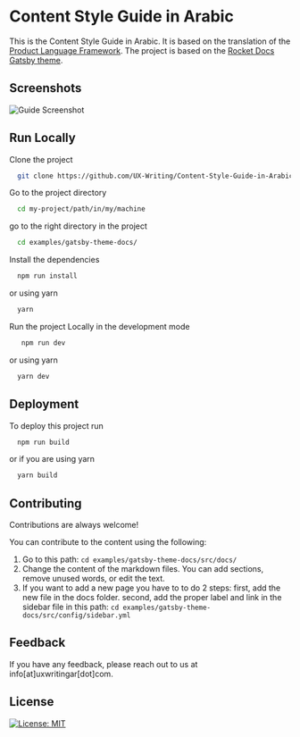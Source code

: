 
# Content Style Guide in Arabic

This is the Content Style Guide in Arabic. It is based on the translation of the [Product Language Framework](https://github.com/quinnkeast/product-language-framework).
The project is based on the [Rocket Docs Gatsby theme](https://github.com/jpedroschmitz/rocketdocs).



## Screenshots

![Guide Screenshot](https://github.com/UX-Writing/Content-Style-Guide-in-Arabic/blob/main/examples/gatsby-theme-docs/static/banner.jpg?raw=true)


## Run Locally

Clone the project

```bash
  git clone https://github.com/UX-Writing/Content-Style-Guide-in-Arabic
```

Go to the project directory

```bash
  cd my-project/path/in/my/machine
```

go to the right directory in the project

```bash
  cd examples/gatsby-theme-docs/
```

Install the dependencies

```bash
  npm run install
```
or using yarn

```bash
  yarn
```

Run the project Locally in the development mode

```bash
   npm run dev
```
or using yarn

```bash
  yarn dev
```


## Deployment

To deploy this project run

```bash
  npm run build
```

or if you are using yarn
```bash
  yarn build
```



## Contributing

Contributions are always welcome!

You can contribute to the content using the following:

1. Go to this path: `cd examples/gatsby-theme-docs/src/docs/`
2. Change the content of the markdown files. You can add sections, remove unused words, or edit the text.
3. If you want to add a new page you have to to do 2 steps: first, add the new file in the docs folder. second, add the proper label and link in the sidebar file in this path:
`cd examples/gatsby-theme-docs/src/config/sidebar.yml`
## Feedback

If you have any feedback, please reach out to us at info[at]uxwritingar[dot]com.


## License

[![License: MIT](https://img.shields.io/badge/License-MIT-yellow.svg)](https://opensource.org/licenses/MIT)


